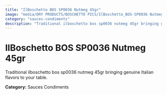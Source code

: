 ```yaml
---
title: "IlBoschetto BOS SP0036 Nutmeg 45gr"
image: "media/DRY PRODUCTS/BOSCHETTO PICS/IlBoschetto_BOS-SP0036 Nutmeg 45gr.png"
category: "sauces-condiments"
description: "Traditional ilboschetto bos sp0036 nutmeg 45gr bringing genuine Italian flavors to your table."
---
```


# IlBoschetto BOS SP0036 Nutmeg 45gr

Traditional ilboschetto bos sp0036 nutmeg 45gr bringing genuine Italian flavors to your table.

**Category:** Sauces Condiments
